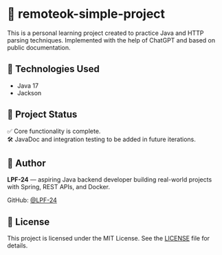 # 💼 remoteok-simple-project
This is a personal learning project created to practice Java and HTTP parsing techniques. Implemented with the help of ChatGPT and based on public documentation.

## 🚀 Technologies Used

- Java 17
- Jackson

## 📌 Project Status

✅ Core functionality is complete.  
🛠 JavaDoc and integration testing to be added in future iterations.

## 👤 Author

**LPF-24** — aspiring Java backend developer building real-world projects with Spring, REST APIs, and Docker.

GitHub: [@LPF-24](https://github.com/LPF-24)

## 📄 License

This project is licensed under the MIT License. See the [LICENSE](LICENSE) file for details.